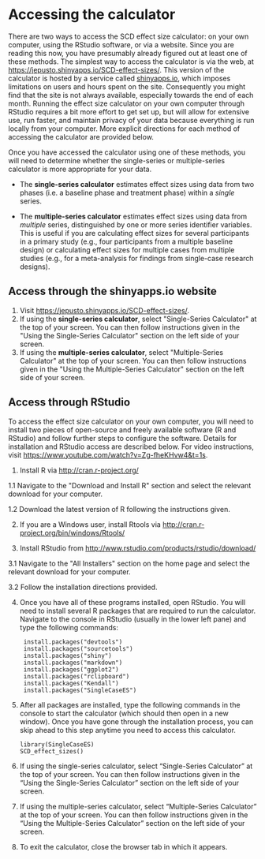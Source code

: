 # Accessing the calculator

There are two ways to access the SCD effect size calculator: on your own computer, using the RStudio software, or via a website. Since you are reading this now, you have presumably already figured out at least one of these methods. The simplest way to access the calculator is via the web, at <https://jepusto.shinyapps.io/SCD-effect-sizes/>. This version of the calculator is hosted by a service called [shinyapps.io](https://www.shinyapps.io/), which imposes limitations on users and hours spent on the site. Consequently you might find that the site is not always available, especially towards the end of each month. Running the effect size calculator on your own computer through RStudio requires a bit more effort to get set up, but will allow for extensive use, run faster, and maintain privacy of your data because everything is run locally from your computer. More explicit directions for each method of accessing the calculator are provided below. 

Once you have accessed the calculator using one of these methods, you will need to determine whether the single-series or multiple-series calculator is more appropriate for your data. 

- The __single-series calculator__ estimates effect sizes using data from two phases (i.e. a baseline phase and treatment phase) within a _single_ series.

- The __multiple-series calculator__ estimates effect sizes using data from _multiple_ series, distinguished by one or more series identifier variables. This is useful if you are calculating effect sizes for several participants in a primary study (e.g., four participants from a multiple baseline design) or calculating effect sizes for multiple cases from multiple studies (e.g., for a meta-analysis for findings from single-case research designs).

## Access through the shinyapps.io website

1. Visit <https://jepusto.shinyapps.io/SCD-effect-sizes/>.
2. If using the __single-series calculator__, select "Single-Series Calculator" at the top of your screen. You can then follow instructions given in the "Using the Single-Series Calculator" section on the left side of your screen.
3. If using the __multiple-series calculator__, select "Multiple-Series Calculator" at the top of your screen. You can then follow instructions given in the "Using the Multiple-Series Calculator" section on the left side of your screen. 

## Access through RStudio

To access the effect size calculator on your own computer, you will need to install two pieces of open-source and freely available software (R and RStudio) and follow further steps to configure the software. Details for installation and RStudio access are described below. For video instructions, visit <https://www.youtube.com/watch?v=Zg-fheKHvw4&t=1s>.

1. Install R via <http://cran.r-project.org/>

  1.1 Navigate to the "Download and Install R" section and select the relevant download for your computer.
  
  1.2 Download the latest version of R following the instructions given. 

2. If you are a Windows user, install Rtools via <http://cran.r-project.org/bin/windows/Rtools/>
    
3.  Install RStudio from <http://www.rstudio.com/products/rstudio/download/>
    
  3.1 Navigate to the "All Installers" section on the home page and select the relevant download for your computer.
  
  3.2 Follow the installation directions provided. 

4. Once you have all of these programs installed, open RStudio. You will need to install several R packages that are required to run the calculator. Navigate to the console in RStudio (usually in the lower left pane) and type the following commands:

        install.packages("devtools")
        install.packages("sourcetools")
        install.packages("shiny")
        install.packages("markdown")
        install.packages("ggplot2")
        install.packages("rclipboard")
        install.packages("Kendall")
        install.packages("SingleCaseES")

5.  After all packages are installed, type the following commands in the console to start the calculator (which should then open in a new window). Once you have gone through the installation process, you can skip ahead to this step anytime you need to access this calculator. 

        library(SingleCaseES)
        SCD_effect_sizes()

6. If using the single-series calculator, select “Single-Series Calculator” at the top of your screen. You can then follow instructions given in the “Using the Single-Series Calculator” section on the left side of your screen.

7. If using the multiple-series calculator, select “Multiple-Series Calculator” at the top of your screen. You can then follow instructions given in the “Using the Multiple-Series Calculator” section on the left side of your screen.

8. To exit the calculator, close the browser tab in which it appears. 
